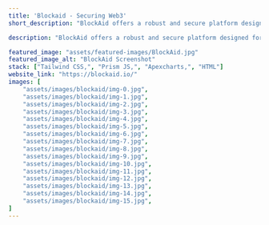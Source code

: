 ```yaml
---
title: 'Blockaid - Securing Web3'
short_description: "BlockAid offers a robust and secure platform designed for Web3, ensuring the highest standards of data protection and blockchain-based solutions for modern businesses."

description: "BlockAid offers a robust and secure platform designed for Web3, ensuring the highest standards of data protection and blockchain-based solutions for modern businesses."

featured_image: "assets/featured-images/BlockAid.jpg"
featured_image_alt: "BlockAid Screenshot"
stack: ["Tailwind CSS,", "Prism JS,", "Apexcharts,", "HTML"]
website_link: "https://blockaid.io/"
images: [
    "assets/images/blockaid/img-0.jpg",
    "assets/images/blockaid/img-1.jpg",
    "assets/images/blockaid/img-2.jpg",
    "assets/images/blockaid/img-3.jpg",
    "assets/images/blockaid/img-4.jpg",
    "assets/images/blockaid/img-5.jpg",    
    "assets/images/blockaid/img-6.jpg",    
    "assets/images/blockaid/img-7.jpg",
    "assets/images/blockaid/img-8.jpg",    
    "assets/images/blockaid/img-9.jpg",    
    "assets/images/blockaid/img-10.jpg",    
    "assets/images/blockaid/img-11.jpg",    
    "assets/images/blockaid/img-12.jpg",    
    "assets/images/blockaid/img-13.jpg",    
    "assets/images/blockaid/img-14.jpg",    
    "assets/images/blockaid/img-15.jpg",    
]
---
```

